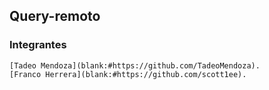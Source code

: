 ## Query-remoto

### Integrantes

    [Tadeo Mendoza](blank:#https://github.com/TadeoMendoza).
    [Franco Herrera](blank:#https://github.com/scott1ee).